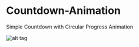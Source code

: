 # Countdown-Animation
Simple Countdown with Circular Progress Animation


![alt tag](https://4.bp.blogspot.com/-ANm26zIA-9g/WYwza_Ooh9I/AAAAAAAAKD4/ZQWwR-Trpq4trvEE0v2o4xZuLptJIJgUACLcBGAs/s400/Screenshot_1502358852.png "Countdown")
